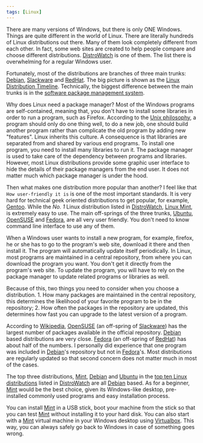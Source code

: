 ```yaml
---
tags: [Linux]
---
```


There are many versions of Windows, but there is only ONE Windows. Things are quite different in the world of Linux. There are literally hundreds of Linux distributions out there. Many of them look completely different from each other. In fact, some web sites are created to help people compare and choose different distributions. [DistroWatch][] is one of them. The list there is overwhelming for a regular Windows user.

Fortunately, most of the distributions are branches of three main trunks: [Debian][], [Slackware][] and [RedHat][]. The big picture is shown as the [Linux Distribution Timeline](http://futurist.se/gldt). Technically, the biggest difference between the main trunks is in the [software package management system](https://en.wikipedia.org/wiki/Package_manager).

Why does Linux need a package manager? Most of the Windows programs are self-contained, meaning that, you don't have to install some libraries in order to run a program, such as Firefox. According to the [Unix philosophy](https://en.wikipedia.org/wiki/Unix_philosophy), a program should only do one thing well, to do a new job, one should build another program rather than complicate the old program by adding new "features". Linux inherits this culture. A consequence is that libraries are separated from and shared by various end programs. To install one program, you need to install many libraries to run it. The package manager is used to take care of the dependency between programs and libraries. However, most Linux distributions provide some graphic user interface to hide the details of their package managers from the end user. It does not matter much which package manager is under the hood.

Then what makes one distribution more popular than another? I feel like that `How user-friendly it is` is one of the most important standards. It is very hard for technical geek oriented distributions to get popular, for example, [Gentoo][]. While the *No. 1* Linux distribution listed in [DistroWatch][], [Linux Mint][Mint], is extremely easy to use. The main off-springs of the three trunks, [Ubuntu][], [OpenSUSE][] and [Fedora][], are all very user friendly. You don't need to know command line interface to use any of them.

When a Windows user wants to install a new program, for example, firefox, he or she has to go to the program's web site, download it there and then install it. The program will automatically update itself periodically. In Linux, most programs are maintained in a central repository, from where you can download the program you want. You don't get it directly from the program's web site. To update the program, you will have to rely on the package manager to update related programs or libraries as well.

Because of this, two things you need to consider when you choose a distribution. 1. How many packages are maintained in the central repository, this determines the likelihood of your favorite program to be in the repository; 2. How often the packages in the repository are updated, this determines how fast you can upgrade to the latest version of a program.

According to [Wikipedia](https://en.wikipedia.org/w/index.php?title=Comparison_of_Linux_distributions), [OpenSUSE][] (an off-spring of [Slackware][]) has the largest number of packages available in the official repository. [Debian][] based distributions are very close. [Fedora][] (an off-spring of [RedHat][]) has about half of the numbers. I personally did experience that one program was included in [Debian][]'s repository but not in [Fedora][]'s. Most distributions are regularly updated so that second concern does not matter much in most of the cases.

The top three distributions, [Mint][], [Debian][] and [Ubuntu][] in the [top ten Linux distributions](https://distrowatch.com/dwres.php?resource=major) listed in [DistroWatch][] are all [Debian][] based. As for a beginner, [Mint][] would be the best choice, given its Windows-like desktop, pre-installed commonly used programs and easy installation process.

You can install [Mint][] in a USB stick, boot your machine from the stick so that you can test [Mint][] without installing it to your hard disk. You can also start with a [Mint][] virtual machine in your Windows desktop using [Virtualbox][]. This way, you can always safely go back to Windows in case of something goes wrong.

[DistroWatch]:https://distrowatch.com
[Debian]:https://www.debian.org
[Slackware]:http://www.slackware.com
[RedHat]:https://en.wikipedia.org/wiki/Red_Hat_Linux
[OpenSUSE]:https://www.opensuse.org
[Fedora]:https://getfedora.org
[Gentoo]:https://www.gentoo.org
[Mint]:https://www.linuxmint.com
[Ubuntu]:http://www.ubuntu.com
[Virtualbox]:https://www.virtualbox.org

